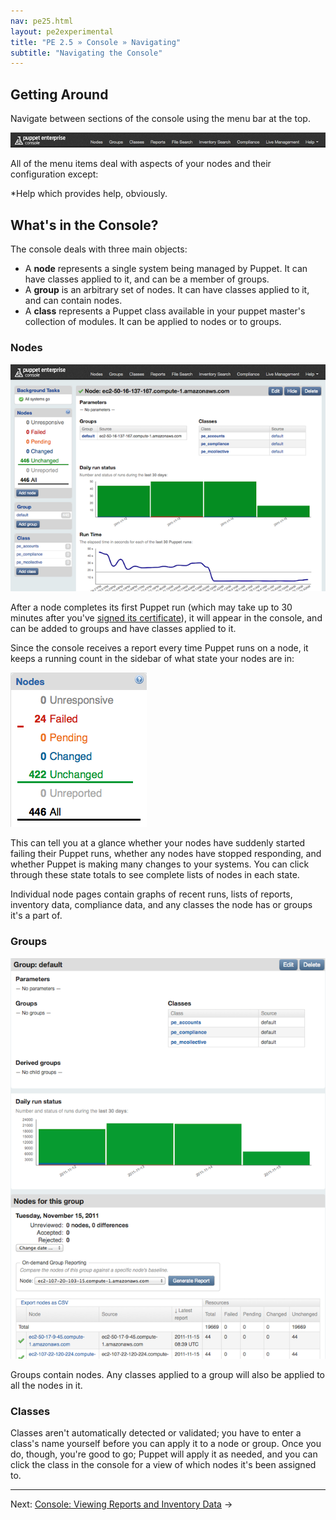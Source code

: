```yaml
---
nav: pe25.html
layout: pe2experimental
title: "PE 2.5 » Console » Navigating"
subtitle: "Navigating the Console"
---
```


Getting Around
-----

Navigate between sections of the console using the menu bar at the top. 

![The navigation bar][nav_navbar]

All of the menu items deal with aspects of your nodes and their configuration except:

*Help which provides help, obviously.
<!-- *[your username] which provides access to your account information and, if you are an admin user, also provides access to user management tools. -->

What's in the Console?
-----

The console deals with three main objects:

- A **node** represents a single system being managed by Puppet. It can have classes applied to it, and can be a member of groups.
- A **group** is an arbitrary set of nodes. It can have classes applied to it, and can contain nodes.
- A **class** represents a Puppet class available in your puppet master's collection of modules. It can be applied to nodes or to groups. 

### Nodes

![A node page][nav_node]

After a node completes its first Puppet run (which may take up to 30 minutes after you've [signed its certificate][certsign]), it will appear in the console, and can be added to groups and have classes applied to it.

[certsign]: ./install_basic.html#signing-agent-certificates

Since the console receives a report every time Puppet runs on a node, it keeps a running count in the sidebar of what state your nodes are in:

![The node state display][nav_nodestatus]

This can tell you at a glance whether your nodes have suddenly started failing their Puppet runs, whether any nodes have stopped responding, and whether Puppet is making many changes to your systems. You can click through these state totals to see complete lists of nodes in each state. 

Individual node pages contain graphs of recent runs, lists of reports, inventory data, compliance data, and any classes the node has or groups it's a part of.

### Groups

![A group page][nav_group]

Groups contain nodes. Any classes applied to a group will also be applied to all the nodes in it. 

### Classes

Classes aren't automatically detected or validated; you have to enter a class's name yourself before you can apply it to a node or group. Once you do, though, you're good to go; Puppet will apply it as needed, and you can click the class in the console for a view of which nodes it's been assigned to. 

[nav_group]: ./images/console/nav_group.png
[nav_navbar]: ./images/console/nav_navbar.png
[nav_node]: ./images/console/nav_node.png
[nav_nodestatus]: ./images/console/nav_nodestatus.png

* * *

Next: [Console: Viewing Reports and Inventory Data](./console_reports.html) &rarr;
